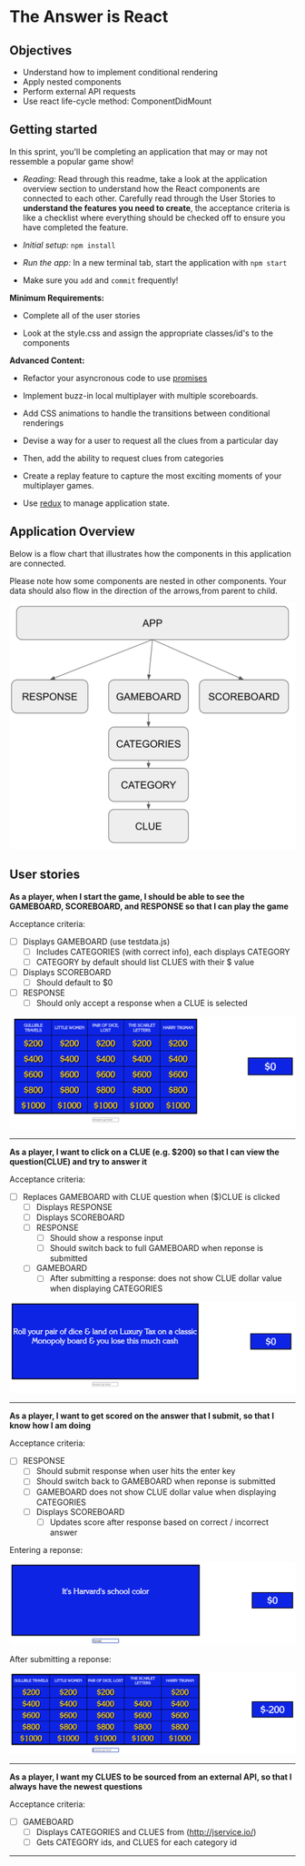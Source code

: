 # The Answer is React

## Objectives

- Understand how to implement conditional rendering
- Apply nested components
- Perform external API requests
- Use react life-cycle method: ComponentDidMount

## Getting started

In this sprint, you'll be completing an application that may or may not ressemble a popular game show!

- _Reading:_ Read through this readme, take a look at the application overview section to understand how the React components are connected to each other. Carefully read through the User Stories to **understand the features you need to create**, the acceptance criteria is like a checklist where everything should be checked off to ensure you have completed the feature.

- _Initial setup:_ `npm install`

- _Run the app:_ In a new terminal tab, start the application with `npm start`

- Make sure you `add` and `commit` frequently!

**Minimum Requirements:**

- Complete all of the user stories

- Look at the style.css and assign the appropriate classes/id's to the components

**Advanced Content:**

- Refactor your asyncronous code to use [promises](https://developer.mozilla.org/en-US/docs/Web/JavaScript/Reference/Global_Objects/Promise)

- Implement buzz-in local multiplayer with multiple scoreboards.

- Add CSS animations to handle the transitions between conditional renderings

- Devise a way for a user to request all the clues from a particular day

- Then, add the ability to request clues from categories

- Create a replay feature to capture the most exciting moments of your multiplayer games.

- Use [redux](https://redux.js.org/) to manage application state.

## Application Overview

Below is a flow chart that illustrates how the components in this application are connected.

Please note how some components are nested in other components. Your data should also flow in the direction of the arrows,from parent to child.

![component-flow-chart](./images/component-flow-chart.png)

## User stories

**As a player, when I start the game, I should be able to see the GAMEBOARD, SCOREBOARD, and RESPONSE so that I can play the game**

Acceptance criteria:

- [ ] Displays GAMEBOARD (use testdata.js)
  - [ ] Includes CATEGORIES (with correct info), each displays CATEGORY
  - [ ] CATEGORY by default should list CLUES with their $ value
- [ ] Displays SCOREBOARD
  - [ ] Should default to $0
- [ ] RESPONSE
  - [ ] Should only accept a response when a CLUE is selected

![app-component.png](./images/app-component.png)

---

**As a player, I want to click on a CLUE (e.g. $200) so that I can view the question(CLUE) and try to answer it**

Acceptance criteria:

- [ ] Replaces GAMEBOARD with CLUE question when ($)CLUE is clicked
  - [ ] Displays RESPONSE
  - [ ] Displays SCOREBOARD
  - [ ] RESPONSE
    - [ ] Should show a response input
    - [ ] Should switch back to full GAMEBOARD when reponse is submitted
  - [ ] GAMEBOARD
    - [ ] After submitting a response: does not show CLUE dollar value when displaying CATEGORIES

![clue](./images/clue.png)

---

**As a player, I want to get scored on the answer that I submit, so that I know how I am doing**

Acceptance criteria:

- [ ] RESPONSE
  - [ ] Should submit response when user hits the enter key
  - [ ] Should switch back to GAMEBOARD when reponse is submitted
  - [ ] GAMEBOARD does not show CLUE dollar value when displaying CATEGORIES
  - [ ] Displays SCOREBOARD
    - [ ] Updates score after response based on correct / incorrect answer

Entering a reponse:

![clue](./images/clue-response.png)

After submitting a reponse:

![clue](./images/response-submit.png)

---

**As a player, I want my CLUES to be sourced from an external API, so that I always have the newest questions**

Acceptance criteria:

- [ ] GAMEBOARD
  - [ ] Displays CATEGORIES and CLUES from (http://jservice.io/)
  - [ ] Gets CATEGORY ids, and CLUES for each category id

---
